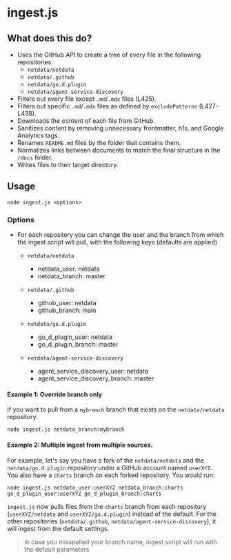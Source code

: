 # ingest.js

## What does this do?

- Uses the GitHub API to create a tree of every file in the following repositories:
  - `netdata/netdata`
  - `netdata/.github`
  - `netdata/go.d.plugin`
  - `netdata/agent-service-discovery`
- Filters out every file except `.md`/`.mdx` files (L425).
- Filters out specific `.md`/`.mdx` files as defined by `excludePatterns` (L427-L438).
- Downloads the content of each file from GitHub.
- Sanitizes content by removing unnecessary frontmatter, h1s, and Google Analytics tags.
- Renames `README.md` files by the folder that contains them.
- Normalizes links between documents to match the final structure in the `/docs` folder.
- Writes files to their target directory.

## Usage

```
node ingest.js <options>
```


### Options

- For each repository you can change the user and the branch from which the ingest script will pull, with the following 
  keys (defaults are applied)  

  - `netdata/netdata`
  
    - netdata_user: netdata
    - netdata_branch: master

  - `netdata/.github`

    - github_user: netdata
    - github_branch: main
    
  - `netdata/go.d.plugin`

    - go_d_plugin_user: netdata
    - go_d_plugin_branch: master

  - `netdata/agent-service-discovery`

    - agent_service_discovery_user: netdata
    - agent_service_discovery_branch: master


#### Example 1: Override branch only

If you want to pull from a `mybranch` branch that exists on the `netdata/netdata` repository.

```
node ingest.js netdata_branch:mybranch
```

#### Example 2: Multiple ingest from multiple sources.

For example, let's say you have a fork of the `netdata/netdata` and the `netdata/go.d.plugin` repository under a GitHub 
account named `userXYZ`. You also have a `charts` branch on each forked repository. You would run:

```
node ingest.js netdata_user:userXYZ netdata_branch:charts go_d_plugin_user:userXYZ go_d_plugin_branch:charts
```

`ingest.js` now pulls files from the `charts` branch from each repository (`userXYZ/netdata` and `userXYZ/go.d.plugin`) 
instead of the default. For the other repositories (`netdata/.github`, `netdata/agent-service-discovery`), it will 
ingest from the default settings. 

> In case you misspelled your branch name, ingest script will run with the default parameters
